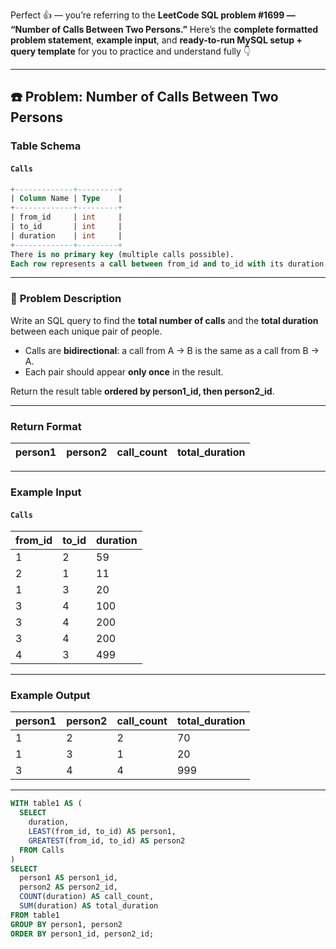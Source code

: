 Perfect 👍 — you’re referring to the **LeetCode SQL problem #1699 — “Number of Calls Between Two Persons.”**
Here’s the **complete formatted problem statement**, **example input**, and **ready-to-run MySQL setup + query template** for you to practice and understand fully 👇

---

## ☎️ Problem: Number of Calls Between Two Persons

### **Table Schema**

#### `Calls`

```sql
+-------------+---------+
| Column Name | Type    |
+-------------+---------+
| from_id     | int     |
| to_id       | int     |
| duration    | int     |
+-------------+---------+
There is no primary key (multiple calls possible).
Each row represents a call between from_id and to_id with its duration in minutes.
```

---

### 🧠 **Problem Description**

Write an SQL query to find the **total number of calls** and the **total duration** between each unique pair of people.

* Calls are **bidirectional**:
  a call from A → B is the same as a call from B → A.
* Each pair should appear **only once** in the result.

Return the result table **ordered by person1_id, then person2_id**.

---

### **Return Format**

| person1 | person2 | call_count | total_duration |
| ------- | ------- | ---------- | -------------- |

---

### **Example Input**

#### `Calls`

| from_id | to_id | duration |
| ------- | ----- | -------- |
| 1       | 2     | 59       |
| 2       | 1     | 11       |
| 1       | 3     | 20       |
| 3       | 4     | 100      |
| 3       | 4     | 200      |
| 3       | 4     | 200      |
| 4       | 3     | 499      |

---

### **Example Output**

| person1 | person2 | call_count | total_duration |
| ------- | ------- | ---------- | -------------- |
| 1       | 2       | 2          | 70             |
| 1       | 3       | 1          | 20             |
| 3       | 4       | 4          | 999            |

---

```sql
WITH table1 AS (
  SELECT 
    duration,
    LEAST(from_id, to_id) AS person1,
    GREATEST(from_id, to_id) AS person2
  FROM Calls
)
SELECT
  person1 AS person1_id, 
  person2 AS person2_id, 
  COUNT(duration) AS call_count, 
  SUM(duration) AS total_duration
FROM table1
GROUP BY person1, person2
ORDER BY person1_id, person2_id;
```



